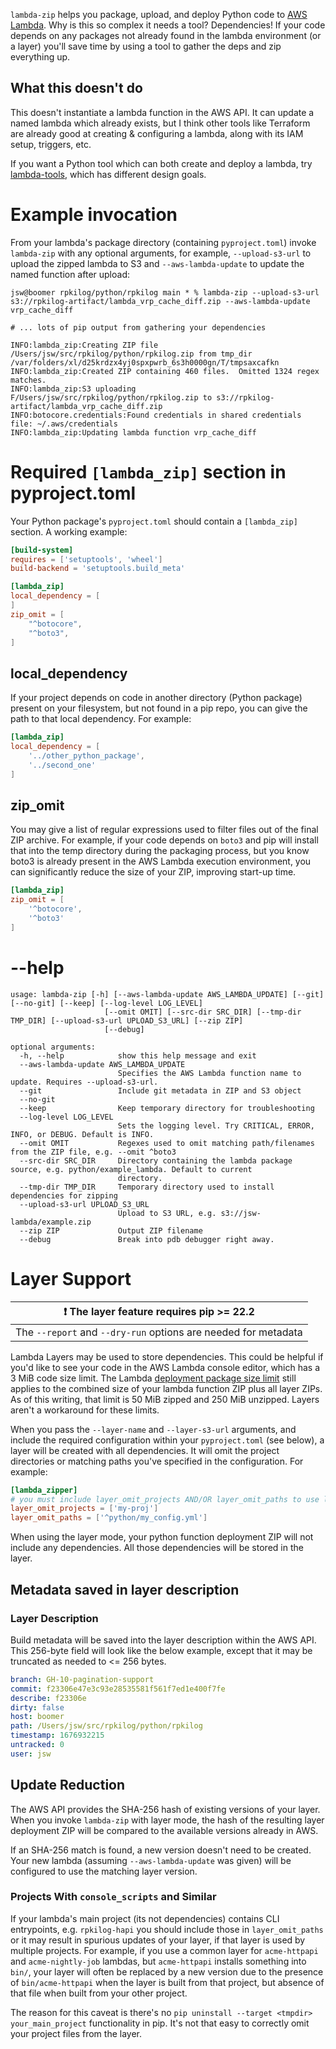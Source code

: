 `lambda-zip` helps you package, upload, and deploy Python code to [AWS Lambda](https://aws.amazon.com/lambda/).  Why is this so complex it needs a tool?  Dependencies!  If your code depends on any packages not already found in the lambda environment (or a layer) you'll save time by using a tool to gather the deps and zip everything up.

## What this doesn't do

This doesn't instantiate a lambda function in the AWS API.  It can update a named lambda which already exists, but I think other tools like Terraform are already good at creating & configuring a lambda, along with its IAM setup, triggers, etc.

If you want a Python tool which can both create and deploy a lambda, try [lambda-tools](https://github.com/jammycakes/lambda-tools), which has different design goals.

# Example invocation

From your lambda's package directory (containing `pyproject.toml`) invoke `lambda-zip` with any optional arguments, for example, `--upload-s3-url` to upload the zipped lambda to S3 and `--aws-lambda-update` to update the named function after upload:

```
jsw@boomer rpkilog/python/rpkilog main * % lambda-zip --upload-s3-url s3://rpkilog-artifact/lambda_vrp_cache_diff.zip --aws-lambda-update vrp_cache_diff

# ... lots of pip output from gathering your dependencies

INFO:lambda_zip:Creating ZIP file /Users/jsw/src/rpkilog/python/rpkilog.zip from tmp_dir /var/folders/xl/d25krdzx4yj0spxpwrb_6s3h0000gn/T/tmpsaxcafkn
INFO:lambda_zip:Created ZIP containing 460 files.  Omitted 1324 regex matches.
INFO:lambda_zip:S3 uploading F/Users/jsw/src/rpkilog/python/rpkilog.zip to s3://rpkilog-artifact/lambda_vrp_cache_diff.zip
INFO:botocore.credentials:Found credentials in shared credentials file: ~/.aws/credentials
INFO:lambda_zip:Updating lambda function vrp_cache_diff
```



# Required `[lambda_zip]` section in pyproject.toml

Your Python package's `pyproject.toml` should contain a `[lambda_zip]` section.  A working example:

```toml
[build-system]
requires = ['setuptools', 'wheel']
build-backend = 'setuptools.build_meta'

[lambda_zip]
local_dependency = [
]
zip_omit = [
    "^botocore",
    "^boto3",
]
```



## local_dependency

If your project depends on code in another directory (Python package) present on your filesystem, but not found in a pip repo, you can give the path to that local dependency.  For example:

```toml
[lambda_zip]
local_dependency = [
    '../other_python_package',
    '../second_one'
]
```

## zip_omit

You may give a list of regular expressions used to filter files out of the final ZIP archive.  For example, if your code depends on `boto3` and pip will install that into the temp directory during the packaging process, but you know boto3 is already present in the AWS Lambda execution environment, you can significantly reduce the size of your ZIP, improving start-up time.

```toml
[lambda_zip]
zip_omit = [
    '^botocore',
    '^boto3'
]
```



# --help

```
usage: lambda-zip [-h] [--aws-lambda-update AWS_LAMBDA_UPDATE] [--git] [--no-git] [--keep] [--log-level LOG_LEVEL]
                     [--omit OMIT] [--src-dir SRC_DIR] [--tmp-dir TMP_DIR] [--upload-s3-url UPLOAD_S3_URL] [--zip ZIP]
                     [--debug]

optional arguments:
  -h, --help            show this help message and exit
  --aws-lambda-update AWS_LAMBDA_UPDATE
                        Specifies the AWS Lambda function name to update. Requires --upload-s3-url.
  --git                 Include git metadata in ZIP and S3 object
  --no-git
  --keep                Keep temporary directory for troubleshooting
  --log-level LOG_LEVEL
                        Sets the logging level. Try CRITICAL, ERROR, INFO, or DEBUG. Default is INFO.
  --omit OMIT           Regexes used to omit matching path/filenames from the ZIP file, e.g. --omit ^boto3
  --src-dir SRC_DIR     Directory containing the lambda package source, e.g. python/example_lambda. Default to current
                        directory.
  --tmp-dir TMP_DIR     Temporary directory used to install dependencies for zipping
  --upload-s3-url UPLOAD_S3_URL
                        Upload to S3 URL, e.g. s3://jsw-lambda/example.zip
  --zip ZIP             Output ZIP filename
  --debug               Break into pdb debugger right away.
```

# Layer Support

| :exclamation: The layer feature requires pip >= 22.2         |
| ------------------------------------------------------------ |
| The `--report` and `--dry-run` options are needed for metadata |

Lambda Layers may be used to store dependencies.  This could be helpful if you'd like to see your code
in the AWS Lambda console editor, which has a 3 MiB code size limit.  The Lambda [deployment package size limit](https://docs.aws.amazon.com/lambda/latest/dg/gettingstarted-limits.html#function-configuration-deployment-and-execution) still applies to the combined size of your lambda function ZIP plus all layer ZIPs.  As of this writing, that limit is 50 MiB zipped and 250 MiB unzipped.  Layers aren't a workaround for these limits.

When you pass the `--layer-name` and `--layer-s3-url` arguments, and include the required configuration within your `pyproject.toml` (see below), a layer will be created with all dependencies.  It will omit the project directories or matching paths you've specified in the configuration.  For example:

```toml
[lambda_zipper]
# you must include layer_omit_projects AND/OR layer_omit_paths to use lambda-zip's layer mode
layer_omit_projects = ['my-proj']
layer_omit_paths = ['^python/my_config.yml']
```

When using the layer mode, your python function deployment ZIP will not include any dependencies.  All those dependencies will be stored in the layer.

## Metadata saved in layer description

### Layer Description

Build metadata will be saved into the layer description within the AWS API.  This 256-byte field will look like the below example, except that it may be truncated as needed to <= 256 bytes.

```yaml
branch: GH-10-pagination-support
commit: f23306e47e3c93e28535581f561f7ed1e400f7fe
describe: f23306e
dirty: false
host: boomer
path: /Users/jsw/src/rpkilog/python/rpkilog
timestamp: 1676932215
untracked: 0
user: jsw
```

## Update Reduction

The AWS API provides the SHA-256 hash of existing versions of your layer.  When you invoke `lambda-zip` with layer mode, the hash of the resulting layer deployment ZIP will be compared to the available versions already in AWS.

If an SHA-256 match is found, a new version doesn't need to be created.  Your new lambda (assuming `--aws-lambda-update` was given) will be configured to use the matching layer version.

### Projects With `console_scripts` and Similar

If your lambda's main project (its not dependencies) contains CLI entrypoints, e.g. `rpkilog-hapi` you should include those in `layer_omit_paths` or it may result in spurious updates of your layer, if that layer is used by multiple projects.  For example, if you use a common layer for `acme-httpapi` and `acme-nightly-job` lambdas, but `acme-httpapi` installs something into `bin/`, your layer will often be replaced by a new version due to the presence of `bin/acme-httpapi` when the layer is built from that project, but absence of that file when built from your other project.

The reason for this caveat is there's no `pip uninstall --target <tmpdir> your_main_project` functionality in pip.  It's not that easy to correctly omit your project files from the layer.
